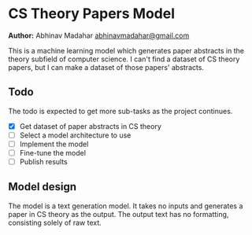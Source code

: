 # CS Theory Papers Model

**Author:** Abhinav Madahar <abhinavmadahar@gmail.com>

This is a machine learning model which generates paper abstracts in the theory subfield of computer science.
I can't find a dataset of CS theory papers, but I can make a dataset of those papers' abstracts.

## Todo

The todo is expected to get more sub-tasks as the project continues.

- [x] Get dataset of paper abstracts in CS theory
- [ ] Select a model architecture to use
- [ ] Implement the model
- [ ] Fine-tune the model
- [ ] Publish results

## Model design

The model is a text generation model.
It takes no inputs and generates a paper in CS theory as the output.
The output text has no formatting, consisting solely of raw text.


